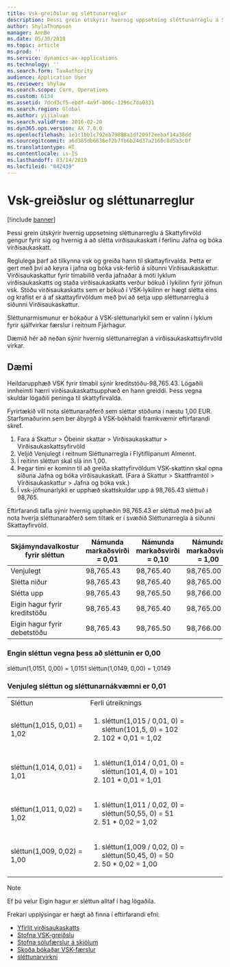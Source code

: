 ```yaml
---
title: Vsk-greiðslur og sléttunarreglur
description: Þessi grein útskýrir hvernig uppsetning sléttunarreglu á Skattyfirvöld gengur fyrir sig og hvernig á að slétta virðisaukaskatt í ferlinu Jafna og bóka virðisaukaskatt.
author: ShylaThompson
manager: AnnBe
ms.date: 05/30/2018
ms.topic: article
ms.prod: ''
ms.service: dynamics-ax-applications
ms.technology: ''
ms.search.form: TaxAuthority
audience: Application User
ms.reviewer: shylaw
ms.search.scope: Core, Operations
ms.custom: 6134
ms.assetid: 7dcd3cf5-ebdf-4a9f-806c-1296c7da0331
ms.search.region: Global
ms.author: yijialuan
ms.search.validFrom: 2016-02-28
ms.dyn365.ops.version: AX 7.0.0
ms.openlocfilehash: 1e1c1bb1c792eb79888a1df209f2eebaf14a38dd
ms.sourcegitcommit: a6d385db6636ef2b7fb6b24d37a2160c8d5a3c0f
ms.translationtype: HT
ms.contentlocale: is-IS
ms.lasthandoff: 03/14/2019
ms.locfileid: "842439"
---
```

# <a name="sales-tax-payments-and-rounding-rules"></a>Vsk-greiðslur og sléttunarreglur

[!include [banner](../includes/banner.md)]

Þessi grein útskýrir hvernig uppsetning sléttunarreglu á Skattyfirvöld gengur fyrir sig og hvernig á að slétta virðisaukaskatt í ferlinu Jafna og bóka virðisaukaskatt.

Reglulega þarf að tilkynna vsk og greiða hann til skattayfirvalda. Þetta er gert með því að keyra í jafna og bóka vsk-ferlið á síðunni Virðisaukaskattur. Virðisaukaskattur fyrir tímabilið verða jafnaðar á móti lyklum virðisaukaskatts og staða virðisaukaskatts verður bókuð í lykilinn fyrir jöfnun vsk. Stöðu virðisaukaskatts sem er bókuð í VSK-lykilinn er hægt slétta eins og krafist er á af skattayfirvöldum með því að setja upp sléttunarreglu á síðunni Virðisaukaskattur. 

Sléttunarmismunur er bókaður á VSK-sléttunarlykil sem er valinn í lyklum fyrir sjálfvirkar færslur í reitnum Fjárhagur.

Dæmið hér að neðan sýnir hvernig sléttunarreglan á virðisaukaskattsyfirvöld virkar.

## <a name="examples"></a>Dæmi

Heildarupphæð VSK fyrir tímabil sýnir kreditstöðu-98,765.43. Lögaðili innheimti hærri virðisaukaskattsupphæð en hann greiddi. Þess vegna skuldar lögaðili peninga til skattyfirvalda. 

Fyrirtækið vill nota sléttunaraðferð sem sléttar stöðuna í næstu 1,00 EUR. Starfsmaðurinn sem ber ábyrgð á VSK-bókhaldi framkvæmir eftirfarandi skref.

1.  Fara á Skattur &gt; Óbeinir skattar &gt; Virðisaukaskattur &gt; Virðisaukaskattsyfirvöld
2.  Veljið Venjulegt í reitnum Sléttunarregla í Flýtiflipanum Almennt.
3.  Í reitinn sléttun skal slá inn 1,00.
4.  Þegar tími er kominn til að greiða skattyfirvöldum VSK-skattinn skal opna síðuna Jafna og bóka virðisaukaskatt. (Fara á Skattur &gt; Skattframtöl &gt; Virðisaukaskattur &gt; Jafna og bóka vsk.)
5.  Í vsk-jöfnunarlykli er upphæð skattskuldar upp á 98,765.43 sléttuð í 98,765.

Eftirfarandi tafla sýnir hvernig upphæðin 98,765.43 er sléttuð með því að nota hverja sléttunaraðferð sem tiltæk er í svæðið Sléttunarregla á síðunni Skattayfirvöld.

| Skjámyndavalkostur fyrir sléttun                | Námunda markaðsvirði = 0,01 | Námunda markaðsvirði = 0,10 | Námunda markaðsvirði = 1,00 | Námunda markaðsvirði = 100,00 |
|-------------------------------------|------------------------|------------------------|------------------------|--------------------------|
| Venjulegt                              | 98,765.43              | 98,765.40              | 98,765.00              | 98,800.00                |
| Slétta niður                            | 98,765.43              | 98,765.40              | 98,765.00              | 98,700.00                |
| Slétta upp                         | 98,765.43              | 98,765.50              | 98,766.00              | 98,800.00                |
| Eigin hagur fyrir kreditstöðu | 98,765.43              | 98,765.40              | 98,765.00              | 98,700.00                |
| Eigin hagur fyrir debetstöðu  | 98,765.43              | 98,765.50              | 98,766.00              | 98,800.00                |


### <a name="no-rounding-at-all-since-the-round-off-is-000"></a>Engin sléttun vegna þess að sléttunin er 0,00

sléttun(1,0151, 0,00) = 1,0151 sléttun(1,0149, 0,00) = 1,0149

### <a name="normal-round-and-round-precision-is-001"></a>Venjuleg sléttun og sléttunarnákvæmni er 0,01

<table>
  <tr>
    <td>Sléttun
    </td>
    <td>Ferli útreiknings
    </td>
  </tr>
    <tr>
    <td>sléttun(1,015, 0,01) = 1,02
    </td>
    <td>
      <ol>
        <li>sléttun(1,015 / 0,01, 0) = sléttun(101,5, 0) = 102
        </li>
        <li>102 * 0,01 = 1,02
        </li>
      </ol>
    </td>
  </tr>
    <tr>
    <td>sléttun(1,014, 0,01) = 1,01
    </td>
    <td> <ol>
        <li>sléttun(1,014 / 0,01, 0) = sléttun(101,4, 0) = 101
        </li>
        <li>101 * 0,01 = 1,01
        </li>
      </ol>
    </td>
  </tr>
    <tr>
    <td>sléttun(1,011, 0,02) = 1,02
    </td>
    <td> <ol>
        <li>sléttun(1,011 / 0,02, 0) = sléttun(50,55, 0) = 51
        </li>
        <li>51 * 0,02 = 1,02
        </li>
      </ol>
    </td>
  </tr>
    <tr>
    <td>sléttun(1,009, 0,02) = 1,00
    </td>
    <td> <ol>
        <li>sléttun(1,009 / 0,02, 0) = sléttun(50,45, 0) = 50
        </li>
        <li>50 * 0,02 = 1,00
        </li>
      </ol>
    </td>
  </tr>
</table>

> [!NOTE]                                                                                  
> Ef þú velur Eigin hagur er sléttun alltaf í hag lögaðila. 

Frekari upplýsingar er hægt að finna í eftirfarandi efni:
- [Yfirlit virðisaukaskatts](indirect-taxes-overview.md)
- [Stofna VSK-greiðslu](tasks/create-sales-tax-payment.md)
- [Stofna sölufærslur á skjölum](tasks/create-sales-tax-transactions-documents.md)
- [Skoða bókaðar VSK-færslur](tasks/view-posted-sales-tax-transactions.md)
- [sléttunarvirkni](https://msdn.microsoft.com/en-us/library/aa850656.aspx)


